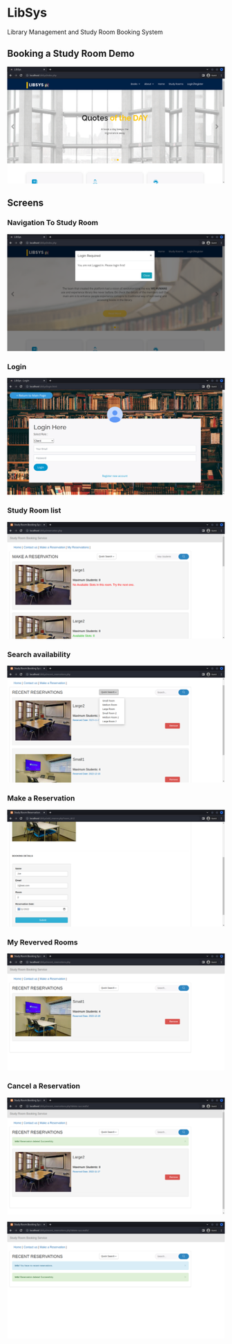 # LibSys
Library Management and Study Room Booking System

## Booking a Study Room Demo
[![Watch the video](/Screenshots/home.png "Home Screen")](https://youtu.be/P6fAQdwYcvU)

## Screens

### Navigation To Study Room
![Alt text](/Screenshots/nav_to_study_room.png "Navigation to Study Room")

### Login
![Alt text](/Screenshots/login.png "Login")

### Study Room list
![Alt text](/Screenshots/study_rooms_list.png "Study Rooms")

### Search availability
![Alt text](/Screenshots/search.png "Search")

### Make a Reservation
![Alt text](/Screenshots/booking.png "Booking a Room")

### My Reverved Rooms
![Alt text](/Screenshots/my_reservations_list.png "My Reverved Rooms")

### Cancel a Reservation
![Alt text](/Screenshots/item_delete_1.png "Cancel a Reservation")

![Alt text](/Screenshots/item_delete_2.png "Cancel all Reservations")


